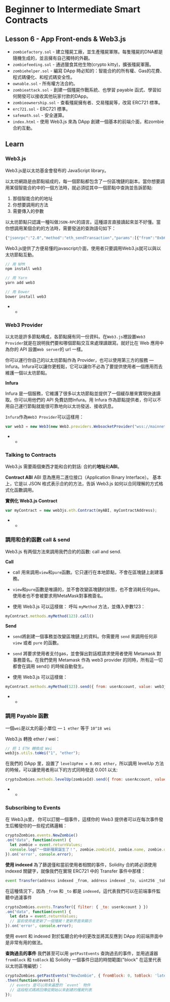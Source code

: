# Beginner to Intermediate Smart Contracts

## Lesson 6 - App Front-ends & Web3.js
- `zombiefactory.sol` - 建立殭屍工廠，並生產殭屍軍隊。每隻殭屍的DNA都是隨機生成的，並且擁有自己獨特的外觀。
- `zombiefeeding.sol` - 通過獵食其他生物(crypto kitty)，擴張殭屍軍團。
- `zombiehelper.sol` - 編寫 DApp 時必知的：智能合約的所有權、Gas的花費、程式碼優化、和程式碼安全性。
- `ownable.sol` - 所有權方法合約。
- `zombieattack.sol` - 創建一個殭屍作戰系統、也學習 payable 函式、學習如何開發可以接收其他玩家付款的DApp。
- `zombieownership.sol` - 查看殭屍擁有者、交易殭屍等，改寫 ERC721 標準。
- `erc721.sol` - ERC721 標準。
- `safemath.sol` - 安全運算。
- `index.html` - 使用 Web3.js 來為 DApp 創建一個基本的前端介面，和zombie合約互動。

## Learn

### Web3.js

Web3.js是以太坊基金會發布的 JavaScript library。

以太坊網路是由節點組成的，每一個節點都包含了一份區塊鏈的副本。當你想要調用某個智能合約中的一個方法時，就必須從其中一個節點中查詢並告訴節點:

1. 那個智能合約的地址
2. 你想要調用的方法
3. 需要傳入的參數

以太坊節點只認識一種叫做`JSON-RPC`的語言。這種語言直接讀起來並不好懂。當你想調用某個合約的方法時，需要發送的查詢語句如下：
```js
{"jsonrpc":"2.0","method":"eth_sendTransaction","params":[{"from":"0xb60e8dd61c5d32be8058bb8eb970870f07233155","to":"0xd46e8dd67c5d32be8058bb8eb970870f07244567","gas":"0x76c0","gasPrice":"0x9184e72a000","value":"0x9184e72a","data":"0xd46e8dd67c5d32be8d46e8dd67c5d32be8058bb8eb970870f072445675058bb8eb970870f072445675"}],"id":1}
```

Web3.js提供了方便易懂的javascript介面，使用者只要調用Web3.js就可以與以太坊節點互動。

```js
// 用 NPM
npm install web3

// 用 Yarn
yarn add web3

// 用 Bower
bower install web3
```

- - 

### Web3 Provider
以太坊是許多節點構成，各節點擁有同一份資料。在`Web3.js`裡設置`Web3 Provider`就是在說明我們要和哪個節點交互來處理讀跟寫。就好比在 Web 應用中為你的 API 設置`Web server`的 url 一樣。

你可以運行你自己的以太坊節點作為 Provider，也可以使用第三方的服務 — Infura。Infura可以讓你更輕鬆，它可以讓你不必為了要提供使用者一個應用而去維護一個以太坊節點。

**Infura**

Infura 是一個服務，它維護了很多以太坊節點並提供了一個緩存層來實現快速讀取。你可以用他們的 API 免費訪問Infura。用 Infura 作為節點提供者，你可以不用自己運行節點就能很可靠地向以太坊發送、接收訊息。

`Infura`作為`Web3 Provider`可以這樣用：
```js
var web3 = new Web3(new Web3.providers.WebsocketProvider("wss://mainnet.infura.io/ws"));
```

- - 

### Talking to Contracts
Web3.js 需要兩個東西才能和合約對話: 合約的**地址**和**ABI**。

**Contract ABI**
ABI 意為應用二進位接口（Application Binary Interface）。 基本上，它是以 JSON 格式表示合約的方法，告訴 Web3.js 如何以合同理解的方式格式化函數調用。

**實例化 Web3.js Contract**
```js
var myContract = new web3js.eth.Contract(myABI, myContractAddress);
```
- - 

### 調用和合約函數 call & send
Web3.js 有两個方法來調用我們合約的函數: call and send.

**Call**
* call 用來調用`view`和`pure`函數。它只運行在本地節點，不會在區塊鏈上創建事務。

* `view`和`pure`函數是唯讀的，並不會改變區塊鏈的狀態，也不會消耗任何gas。使用者也不會被要求用MetaMask對事務簽名。

* 使用 Web3.js 可以這樣做： 呼叫 `myMethod` 方法，並傳入參數123：

```js
myContract.methods.myMethod(123).call()
```

**Send**
* `send`將創建一個事務並改變區塊鏈上的資料。你需要用 `send` 來調用任何非 `view` 或者 `pure` 的函數。

* `send` 將要求使用者支付gas，並會彈出對話框請求使用者使用 Metamask 對事務簽名。在我們使用 Metamask 作為 web3 provider 的同時，所有這一切都會在調用 send() 的時候自動發生。

* 使用 Web3.js 可以這樣做：

```js
myContract.methods.myMethod(123).send({ from: userAccount, value: web3js.utils.toWei("0.001","ether") })
```

- - 

### 調用 Payable 函數

一個`wei`是以太的最小單位 — `1 ether` 等于 `10^18 wei`

Web3.js 轉換 ether / wei：
```js
// 把 1 ETH 轉換成 Wei
web3js.utils.toWei("1", "ether");
```

在我們的 DApp 里，設置了 `levelUpFee = 0.001 ether`，所以調用 levelUp 方法的時候，可以讓使用者用以下的方式同時發送 0.001 以太:

```js
cryptoZombies.methods.levelUp(zombieId).send({ from: userAccount, value: web3js.utils.toWei("0.001","ether") })
```

- - 

### Subscribing to Events

在 Web3.js里， 你可以訂閱一個事件，這樣你的 Web3 提供者可以在每次事件發生后觸發你的一些程式碼邏輯：

```js
cryptoZombies.events.NewZombie()
.on("data", function(event) {
  let zombie = event.returnValues;
  console.log("一個新殭屍誕生了！", zombie.zombieId, zombie.name, zombie.dna);
}).on('error', console.error);
```

**使用 indexed**
為了篩選僅和當前使用者相關的事件，Solidity 合約將必須使用 indexed 關鍵字，就像我們在實現 ERC721 中的 Transfer 事件中那樣：

```js
event Transfer(address indexed _from, address indexed _to, uint256 _tokenId);
```
在這種情況下，因為 `_from` 和 `_to` 都是 `indexed`，這代表我們可以在前端事件監聽中過濾事件

```js
cryptoZombies.events.Transfer({ filter: { _to: userAccount } })
.on("data", function(event) {
  let data = event.returnValues;
  // 當前使用者更新了一個殭屍！更新界面來顯示
}).on('error', console.error);
```

使用 event 和 indexed 對於監聽合約中的更改並將其反應到 DApp 的前端界面中是非常有用的做法。

**查詢過去的事件**
我們甚至可以用 `getPastEvents` 查詢過去的事件，並用過濾器 `fromBlock` 和 `toBlock` 給 Solidity 一個事件日誌的時間範圍("block" 在這里代表以太坊區塊編號）：
```js
cryptoZombies.getPastEvents("NewZombie", { fromBlock: 0, toBlock: 'latest' })
.then(function(events) {
  // events 是可以用來遍歷的 `event` 物件
  // 這段程式碼將回傳從開始以來創建的殭屍列表
});
```